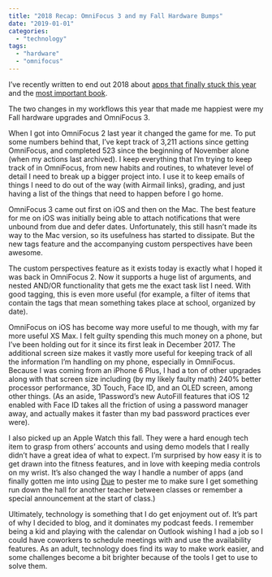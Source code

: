 ```yaml
---
title: "2018 Recap: OmniFocus 3 and my Fall Hardware Bumps"
date: "2019-01-01"
categories: 
  - "technology"
tags: 
  - "hardware"
  - "omnifocus"
---
```


I’ve recently written to end out 2018 about [apps that finally stuck this year](https://mrehler.com/2018/12/26/2018-recap-apps-that-i-didnt-get-in-2017/) and the [most important book](https://mrehler.com/2018/12/25/2018-recap-bible-in-a-year/).

The two changes in my workflows this year that made me happiest were my Fall hardware upgrades and OmniFocus 3.

When I got into OmniFocus 2 last year it changed the game for me. To put some numbers behind that, I’ve kept track of 3,211 actions since getting OmniFocus, and completed 523 since the beginning of November alone (when my actions last archived). I keep everything that I’m trying to keep track of in OmniFocus, from new habits and routines, to whatever level of detail I need to break up a bigger project into. I use it to keep emails of things I need to do out of the way (with Airmail links), grading, and just having a list of the things that need to happen before I go home.

OmniFocus 3 came out first on iOS and then on the Mac. The best feature for me on iOS was initially being able to attach notifications that were unbound from due and defer dates. Unfortunately, this still hasn’t made its way to the Mac version, so its usefulness has started to dissipate. But the new tags feature and the accompanying custom perspectives have been awesome.

The custom perspectives feature as it exists today is exactly what I hoped it was back in OmniFocus 2. Now it supports a huge list of arguments, and nested AND/OR functionality that gets me the exact task list I need. With good tagging, this is even more useful (for example, a filter of items that contain the tags that mean something takes place at school, organized by date).

OmniFocus on iOS has become way more useful to me though, with my far more useful XS Max. I felt guilty spending this much money on a phone, but I’ve been holding out for it since its first leak in December 2017. The additional screen size makes it vastly more useful for keeping track of all the information I’m handling on my phone, especially in OmniFocus. Because I was coming from an iPhone 6 Plus, I had a ton of other upgrades along with that screen size including (by my likely faulty math) 240% better processor performance, 3D Touch, Face ID, and an OLED screen, among other things. (As an aside, 1Password’s new AutoFill features that iOS 12 enabled with Face ID takes all the friction of using a password manager away, and actually makes it faster than my bad password practices ever were).

I also picked up an Apple Watch this fall. They were a hard enough tech item to grasp from others’ accounts and using demo models that I really didn’t have a great idea of what to expect. I’m surprised by how easy it is to get drawn into the fitness features, and in love with keeping media controls on my wrist. It’s also changed the way I handle a number of apps (and finally gotten me into using [Due](https://www.dueapp.com) to pester me to make sure I get something run down the hall for another teacher between classes or remember a special announcement at the start of class.)

Ultimately, technology is something that I do get enjoyment out of. It’s part of why I decided to blog, and it dominates my podcast feeds. I remember being a kid and playing with the calendar on Outlook wishing I had a job so I could have coworkers to schedule meetings with and use the availability features. As an adult, technology does find its way to make work easier, and some challenges become a bit brighter because of the tools I get to use to solve them.
